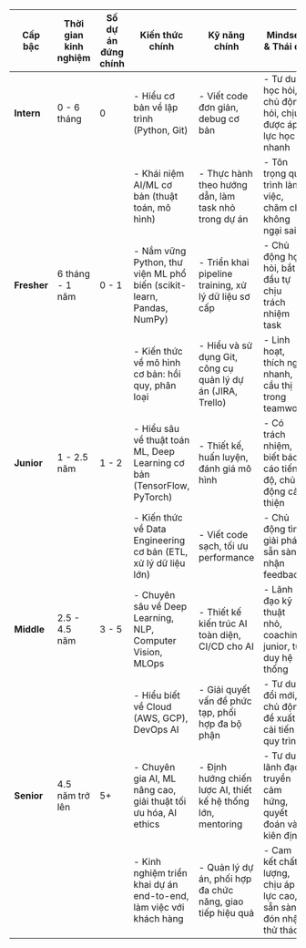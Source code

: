 | Cấp bậc   | Thời gian kinh nghiệm  | Số dự án đứng chính | Kiến thức chính                                            | Kỹ năng chính                                              | Mindset & Thái độ                                           |
|-----------|------------------------|---------------------|------------------------------------------------------------|------------------------------------------------------------|------------------------------------------------------------|
| **Intern** | 0 - 6 tháng            | 0                   | - Hiểu cơ bản về lập trình (Python, Git)                    | - Viết code đơn giản, debug cơ bản                          | - Tư duy học hỏi, chủ động hỏi, chịu được áp lực học nhanh |
|           |                        |                     | - Khái niệm AI/ML cơ bản (thuật toán, mô hình)              | - Thực hành theo hướng dẫn, làm task nhỏ trong dự án       | - Tôn trọng quy trình làm việc, chăm chỉ, không ngại sai   |
| **Fresher** | 6 tháng - 1 năm        | 0 - 1               | - Nắm vững Python, thư viện ML phổ biến (scikit-learn, Pandas, NumPy) | - Triển khai pipeline training, xử lý dữ liệu sơ cấp       | - Chủ động học hỏi, bắt đầu tự chịu trách nhiệm task       |
|           |                        |                     | - Kiến thức về mô hình cơ bản: hồi quy, phân loại           | - Hiểu và sử dụng Git, công cụ quản lý dự án (JIRA, Trello) | - Linh hoạt, thích nghi nhanh, cầu thị trong teamwork      |
| **Junior** | 1 - 2.5 năm            | 1 - 2               | - Hiểu sâu về thuật toán ML, Deep Learning cơ bản (TensorFlow, PyTorch) | - Thiết kế, huấn luyện, đánh giá mô hình                    | - Có trách nhiệm, biết báo cáo tiến độ, chủ động cải thiện |
|           |                        |                     | - Kiến thức về Data Engineering cơ bản (ETL, xử lý dữ liệu lớn) | - Viết code sạch, tối ưu performance                        | - Chủ động tìm giải pháp, sẵn sàng nhận feedback           |
| **Middle** | 2.5 - 4.5 năm          | 3 - 5               | - Chuyên sâu về Deep Learning, NLP, Computer Vision, MLOps  | - Thiết kế kiến trúc AI toàn diện, CI/CD cho AI             | - Lãnh đạo kỹ thuật nhỏ, coaching junior, tư duy hệ thống  |
|           |                        |                     | - Hiểu biết về Cloud (AWS, GCP), DevOps AI                   | - Giải quyết vấn đề phức tạp, phối hợp đa bộ phận          | - Tư duy đổi mới, chủ động đề xuất cải tiến quy trình      |
| **Senior** | 4.5 năm trở lên        | 5+                  | - Chuyên gia AI, ML nâng cao, giải thuật tối ưu hóa, AI ethics | - Định hướng chiến lược AI, thiết kế hệ thống lớn, mentoring | - Tư duy lãnh đạo, truyền cảm hứng, quyết đoán và kiên định |
|           |                        |                     | - Kinh nghiệm triển khai dự án end-to-end, làm việc với khách hàng | - Quản lý dự án, phối hợp đa chức năng, giao tiếp hiệu quả | - Cam kết chất lượng, chịu áp lực cao, sẵn sàng đón nhận thử thách |

